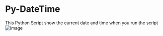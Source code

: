 # Py-DateTime
This Python Script show the current date and time when you run the script 
![image](https://user-images.githubusercontent.com/109918405/224242549-738a6458-2658-4321-8a00-a40b7fc7862d.png)

